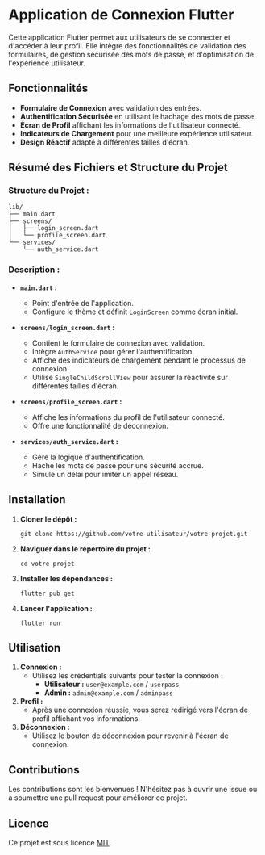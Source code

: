 
# Application de Connexion Flutter

Cette application Flutter permet aux utilisateurs de se connecter et d'accéder à leur profil. Elle intègre des fonctionnalités de validation des formulaires, de gestion sécurisée des mots de passe, et d'optimisation de l'expérience utilisateur.

## Fonctionnalités

-   **Formulaire de Connexion** avec validation des entrées.
-   **Authentification Sécurisée** en utilisant le hachage des mots de passe.
-   **Écran de Profil** affichant les informations de l'utilisateur connecté.
-   **Indicateurs de Chargement** pour une meilleure expérience utilisateur.
-   **Design Réactif** adapté à différentes tailles d'écran.

## Résumé des Fichiers et Structure du Projet

### Structure du Projet :


    lib/
    ├── main.dart
    ├── screens/
    │   ├── login_screen.dart
    │   └── profile_screen.dart
    └── services/
        └── auth_service.dart

### Description :

-   **`main.dart` :**

    -   Point d'entrée de l'application.
    -   Configure le thème et définit `LoginScreen` comme écran initial.
-   **`screens/login_screen.dart` :**

    -   Contient le formulaire de connexion avec validation.
    -   Intègre `AuthService` pour gérer l'authentification.
    -   Affiche des indicateurs de chargement pendant le processus de connexion.
    -   Utilise `SingleChildScrollView` pour assurer la réactivité sur différentes tailles d'écran.
-   **`screens/profile_screen.dart` :**

    -   Affiche les informations du profil de l'utilisateur connecté.
    -   Offre une fonctionnalité de déconnexion.
-   **`services/auth_service.dart` :**

    -   Gère la logique d'authentification.
    -   Hache les mots de passe pour une sécurité accrue.
    -   Simule un délai pour imiter un appel réseau.

## Installation

1.  **Cloner le dépôt :**

    `git clone https://github.com/votre-utilisateur/votre-projet.git`

2.  **Naviguer dans le répertoire du projet :**

    `cd votre-projet`

3.  **Installer les dépendances :**

    `flutter pub get`

4.  **Lancer l'application :**

    `flutter run`

## Utilisation

1.  **Connexion :**
    -   Utilisez les crédentials suivants pour tester la connexion :
        -   **Utilisateur :** `user@example.com` / `userpass`
        -   **Admin :** `admin@example.com` / `adminpass`
2.  **Profil :**
    -   Après une connexion réussie, vous serez redirigé vers l'écran de profil affichant vos informations.
3.  **Déconnexion :**
    -   Utilisez le bouton de déconnexion pour revenir à l'écran de connexion.

## Contributions

Les contributions sont les bienvenues ! N'hésitez pas à ouvrir une issue ou à soumettre une pull request pour améliorer ce projet.

## Licence

Ce projet est sous licence [MIT](https://opensource.org/license/mit).
